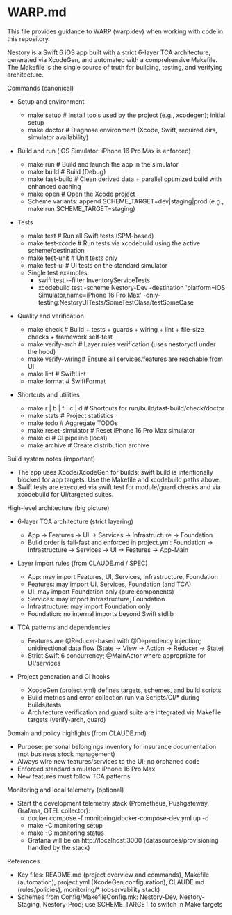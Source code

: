 # WARP.md

This file provides guidance to WARP (warp.dev) when working with code in this repository.

Nestory is a Swift 6 iOS app built with a strict 6-layer TCA architecture, generated via XcodeGen, and automated with a comprehensive Makefile. The Makefile is the single source of truth for building, testing, and verifying architecture.

Commands (canonical)

- Setup and environment
  - make setup        # Install tools used by the project (e.g., xcodegen); initial setup
  - make doctor       # Diagnose environment (Xcode, Swift, required dirs, simulator availability)

- Build and run (iOS Simulator: iPhone 16 Pro Max is enforced)
  - make run          # Build and launch the app in the simulator
  - make build        # Build (Debug)
  - make fast-build   # Clean derived data + parallel optimized build with enhanced caching
  - make open         # Open the Xcode project
  - Scheme variants: append SCHEME_TARGET=dev|staging|prod (e.g., make run SCHEME_TARGET=staging)

- Tests
  - make test         # Run all Swift tests (SPM-based)
  - make test-xcode   # Run tests via xcodebuild using the active scheme/destination
  - make test-unit    # Unit tests only
  - make test-ui      # UI tests on the standard simulator
  - Single test examples:
    - swift test --filter InventoryServiceTests
    - xcodebuild test -scheme Nestory-Dev -destination 'platform=iOS Simulator,name=iPhone 16 Pro Max' -only-testing:NestoryUITests/SomeTestClass/testSomeCase

- Quality and verification
  - make check        # Build + tests + guards + wiring + lint + file-size checks + framework self-test
  - make verify-arch  # Layer rules verification (uses nestoryctl under the hood)
  - make verify-wiring# Ensure all services/features are reachable from UI
  - make lint         # SwiftLint
  - make format       # SwiftFormat

- Shortcuts and utilities
  - make r | b | f | c | d      # Shortcuts for run/build/fast-build/check/doctor
  - make stats                  # Project statistics
  - make todo                   # Aggregate TODOs
  - make reset-simulator        # Reset iPhone 16 Pro Max simulator
  - make ci                     # CI pipeline (local)
  - make archive                # Create distribution archive

Build system notes (important)

- The app uses Xcode/XcodeGen for builds; swift build is intentionally blocked for app targets. Use the Makefile and xcodebuild paths above.
- Swift tests are executed via swift test for module/guard checks and via xcodebuild for UI/targeted suites.

High-level architecture (big picture)

- 6-layer TCA architecture (strict layering)
  - App → Features → UI → Services → Infrastructure → Foundation
  - Build order is fail-fast and enforced in project.yml: Foundation → Infrastructure → Services → UI → Features → App-Main

- Layer import rules (from CLAUDE.md / SPEC)
  - App: may import Features, UI, Services, Infrastructure, Foundation
  - Features: may import UI, Services, Foundation (and TCA)
  - UI: may import Foundation only (pure components)
  - Services: may import Infrastructure, Foundation
  - Infrastructure: may import Foundation only
  - Foundation: no internal imports beyond Swift stdlib

- TCA patterns and dependencies
  - Features are @Reducer-based with @Dependency injection; unidirectional data flow (State → View → Action → Reducer → State)
  - Strict Swift 6 concurrency; @MainActor where appropriate for UI/services

- Project generation and CI hooks
  - XcodeGen (project.yml) defines targets, schemes, and build scripts
  - Build metrics and error collection run via Scripts/CI/* during builds/tests
  - Architecture verification and guard suite are integrated via Makefile targets (verify-arch, guard)

Domain and policy highlights (from CLAUDE.md)

- Purpose: personal belongings inventory for insurance documentation (not business stock management)
- Always wire new features/services to the UI; no orphaned code
- Enforced standard simulator: iPhone 16 Pro Max
- New features must follow TCA patterns

Monitoring and local telemetry (optional)

- Start the development telemetry stack (Prometheus, Pushgateway, Grafana, OTEL collector):
  - docker compose -f monitoring/docker-compose-dev.yml up -d
  - make -C monitoring setup
  - make -C monitoring status
  - Grafana will be on http://localhost:3000 (datasources/provisioning handled by the stack)

References

- Key files: README.md (project overview and commands), Makefile (automation), project.yml (XcodeGen configuration), CLAUDE.md (rules/policies), monitoring/* (observability stack)
- Schemes from Config/MakefileConfig.mk: Nestory-Dev, Nestory-Staging, Nestory-Prod; use SCHEME_TARGET to switch in Make targets

